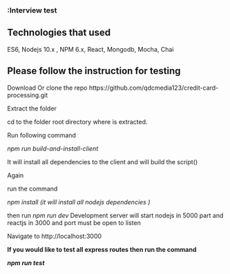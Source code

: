 
### :Interview test

## Technologies that used 
ES6, Nodejs 10.x , NPM 6.x, React, Mongodb, Mocha, Chai



## Please follow the instruction for testing 

<p>Download Or clone the repo https://github.com/qdcmedia123/credit-card-processing.git</p>
<p>Extract the folder </p>
<p>cd to the folder root directory where is extracted.</p>
<p>Run following command</p>
<i>npm run build-and-install-client</i>
<p>It will install all dependencies to the client and will build the script()</p>
<p>Again<p>
<p>run the command</p>
<i>npm install (it will install all nodejs dependencies )</i>
<p>then run <i>npm run dev</i> Development server will start nodejs in 5000 part and reactjs in 3000 and port must be open to listen</p>
<p>Navigate to http://localhost:3000</p>

<b><p>If you would like to test all express routes then run the command</p><b>
<i>npm run test</i>


